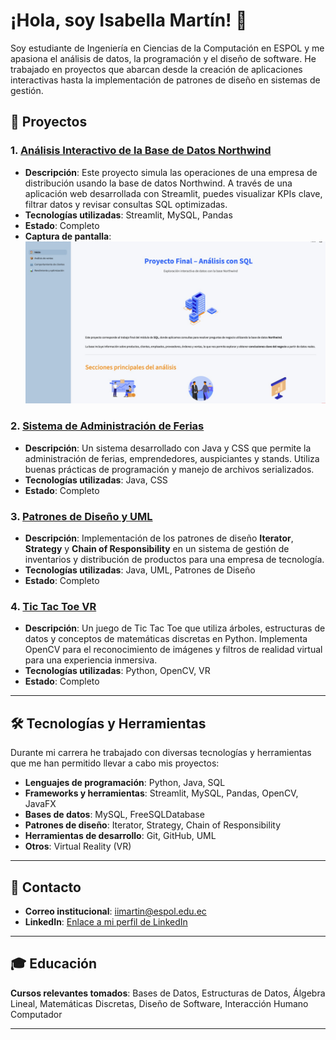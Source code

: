 # ¡Hola, soy Isabella Martín! 👋

Soy estudiante de Ingeniería en Ciencias de la Computación en ESPOL y me apasiona el análisis de datos, la programación y el diseño de software. He trabajado en proyectos que abarcan desde la creación de aplicaciones interactivas hasta la implementación de patrones de diseño en sistemas de gestión.

## 📂 Proyectos

### 1. [Análisis Interactivo de la Base de Datos Northwind](https://github.com/isabellaim/ProyectoModulo2)
   - **Descripción**: Este proyecto simula las operaciones de una empresa de distribución usando la base de datos Northwind. A través de una aplicación web desarrollada con Streamlit, puedes visualizar KPIs clave, filtrar datos y revisar consultas SQL optimizadas.
   - **Tecnologías utilizadas**: Streamlit, MySQL, Pandas
   - **Estado**: Completo
   - **Captura de pantalla**:
     ![Northwind](Northwind.jpg)

### 2. [Sistema de Administración de Ferias](https://github.com/isabellaim/POO-P03-G04)
   - **Descripción**: Un sistema desarrollado con Java y CSS que permite la administración de ferias, emprendedores, auspiciantes y stands. Utiliza buenas prácticas de programación y manejo de archivos serializados.
   - **Tecnologías utilizadas**: Java, CSS
   - **Estado**: Completo

### 3. [Patrones de Diseño y UML](https://github.com/isabellaim/G04-PatronesDise-oUML)
   - **Descripción**: Implementación de los patrones de diseño **Iterator**, **Strategy** y **Chain of Responsibility** en un sistema de gestión de inventarios y distribución de productos para una empresa de tecnología.
   - **Tecnologías utilizadas**: Java, UML, Patrones de Diseño
   - **Estado**: Completo

### 4. [Tic Tac Toe VR](https://github.com/Jmuniz27/ProyectoMatDisc--Tic-Tac-Toe-With-Trees)
   - **Descripción**: Un juego de Tic Tac Toe que utiliza árboles, estructuras de datos y conceptos de matemáticas discretas en Python. Implementa OpenCV para el reconocimiento de imágenes y filtros de realidad virtual para una experiencia inmersiva.
   - **Tecnologías utilizadas**: Python, OpenCV, VR
   - **Estado**: Completo

---

## 🛠️ Tecnologías y Herramientas

Durante mi carrera he trabajado con diversas tecnologías y herramientas que me han permitido llevar a cabo mis proyectos:

- **Lenguajes de programación**: Python, Java, SQL
- **Frameworks y herramientas**: Streamlit, MySQL, Pandas, OpenCV, JavaFX
- **Bases de datos**: MySQL, FreeSQLDatabase
- **Patrones de diseño**: Iterator, Strategy, Chain of Responsibility
- **Herramientas de desarrollo**: Git, GitHub, UML
- **Otros**: Virtual Reality (VR)

---

## 📧 Contacto

- **Correo institucional**: [iimartin@espol.edu.ec](mailto:iimartin@espol.edu.ec)
- **LinkedIn**: [Enlace a mi perfil de LinkedIn](www.linkedin.com/in/isabellamartinp)

---

## 🎓 Educación
  **Cursos relevantes tomados**: Bases de Datos, Estructuras de Datos, Álgebra Lineal, Matemáticas Discretas, Diseño de Software, Interacción Humano Computador

---
